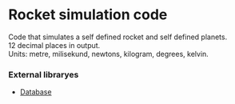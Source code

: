 # Rocket simulation code
Code that simulates a self defined rocket and self defined planets.<br>
12 decimal places in output.<br>
Units: metre, milisekund, newtons, kilogram, degrees, kelvin.<br>

### External libraryes
* [Database](https://github.com/Lokestrom/database)<br>
